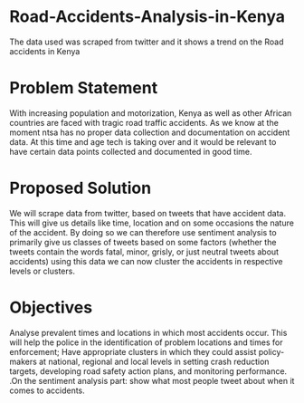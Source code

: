 # Road-Accidents-Analysis-in-Kenya
The data used was scraped from twitter and it shows a trend on the Road accidents in Kenya

# Problem Statement
With increasing population and motorization, Kenya as well as other African countries are faced with tragic road traffic accidents. As we know at the moment ntsa has no proper data collection and documentation on accident data. At this time and age tech is taking over and it would be relevant to have certain data points collected and documented in good time.

# Proposed Solution
We will scrape data from twitter, based on tweets that have accident data. This will give us details like time, location and on some occasions the nature of the accident. By doing so we can therefore use sentiment analysis to primarily give us classes of tweets based on some factors (whether the tweets contain the words fatal, minor, grisly, or just neutral tweets about accidents) using this data we can now cluster the accidents in respective levels or clusters.

# Objectives
Analyse prevalent times and locations in which most accidents occur. This will help the police in the identification of problem locations and times for enforcement; Have appropriate clusters in which they could assist policy-makers at national, regional and local levels in setting crash reduction targets, developing road safety action plans, and monitoring performance. .On the sentiment analysis part: show what most people tweet about when it comes to accidents.
